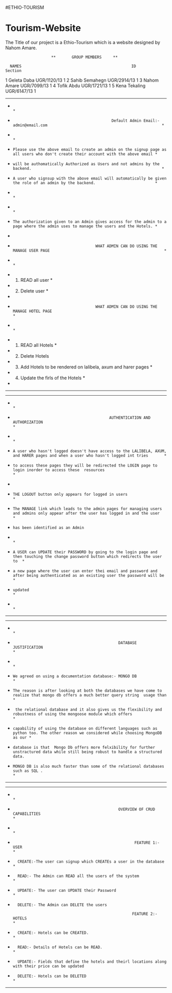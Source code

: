#ETHIO-TOURISM

# Tourism-Website

The Title of our project is a Ethio-Tourism which is a website designed by Nahom Amare.

                        **       GROUP MEMBERS     **
                        
      NAMES                                                ID                     Section
1   Geleta Daba                                        UGR/1120/13                   1
2   Sahib Semahegn                                     UGR/2914/13                   1
3   Nahom Amare                                        UGR/7099/13                   1
4   Tofik Abdu                                         UGR/1721/13                   1
5   Kena Tekaling                                      UGR/6147/13                   1



****************************************************************************************************************************************
*                                                                                                                                       *
*                                                Default Admin Email:- admin@email.com                                                  *
*                                                                                                                                       *
*     Please use the above email to create an admin on the signup page as all users who don't create their account with the above email *
*     will be authomatically Authorized as Users and not admins by the backend.                                                         *
*     A user who signsup with the above email will automatically be given the role of an admin by the backend.                          *
*                                                                                                                                       *
*                                                                                                                                       *
*     The authorization given to an Admin gives access for the admin to a page where the admin uses to manage the users and the Hotels. *
*                           
*                                         WHAT ADMIN CAN DO USING THE MANAGE USER PAGE                                                  *
*                                                                                                                                       *
*    1. READ all user                                                                                                                   *
*    2. Delete user                                                                                                                     *
*
*                                         WHAT ADMIN CAN DO USING THE MANAGE HOTEL PAGE                                                  *
*                                                                                                                                       *
*    1. READ all Hotels                                                                                                                 *
*    2. Delete Hotels                                                                                                                   
*    3. Add Hotels to be rendered on lalibela, axum and harer pages                                                                     *
*    4. Update the firls of the Hotels                                                                                                  *
*
***************************************************************************************************************************************



*********************************************************************************************************************************************
*                                                                                                                                           *
*                                               AUTHENTICATION AND AUTHORIZATION                                                            *
*                                                                                                                                           *
*     A user who hasn't logged doesn't have access to the LALIBELA, AXUM, and HARER pages and when a user who hasn't logged int tries       *
*     to access these pages they will be redirected the LOGIN page to login inorder to access these  resources                              *
*     
*     THE LOGOUT button only appears for logged in users                                                                                    *
*     The MANAGE link which leads to the admin pages for managing users and admins only appear after the user has logged in and the user    *  
*     has been identified as an Admin     
*                                                                                                                                           *
*     A USER can UPDATE their PASSWORD by going to the login page and then touching the change password button which redirects the user to  *
*     a new page where the user can enter thei email and password and after being authenticated as an existing user the password will be    *
*     updated                                                                                                                               *
*                                                                                                                                           *
*********************************************************************************************************************************************



***********************************************************************************************************************************************
*                                                                                                                                              *
*                                                   DATABASE JUSTIFICATION                                                                     *
*                                                                                                                                              *
*     We agreed on using a documentation database:- MONGO DB                                                                                   *
*     The reason is after looking at both the databases we have come to realize that mongo db offers a much better query string  usage than    *
*      the relational database and it also gives us the flexibility and robustness of using the mongoose module which offers                   * 
*     capability of using the database on different languages such as python too. The other reason we considered while choosing MongoDB as our *
*     database is that  Mongo Db offers more felxibility for further unstractured data while still being robust to handle a structured data.   
*     MONGO DB is also much faster than some of the relational databases such as SQL .                                                         *
************************************************************************************************************************************************




***********************************************************************************************************************************************
*                                                                                                                                              *
*                                                   OVERVIEW OF CRUD CAPABILITIES                                                              *
*                                                                                                                                              *
*                                                          FEATURE 1:- USER                                                                    *
*       CREATE:-The user can signup which CREATEs a user in the database                                                                       *
*       READ:- The Admin can READ all the users of the system                                                                                  *
*       UPDATE:- The user can UPDATE their Password                                                                                            *
*       DELETE:- The Admin can DELETE the users           

                                                          FEATURE 2:- HOTELS                                                                   *
*       CREATE:- Hotels can be CREATED.                                                                                                        *
*       READ:- Details of Hotels can be READ.                                                                                                  *
*       UPDATE:- Fields that define the hotels and theirl locations along with their price can be updated                                                              
*       DELETE:- Hotels can be DELETED                                                                                                         *

*********************************************************************************************************************************************
